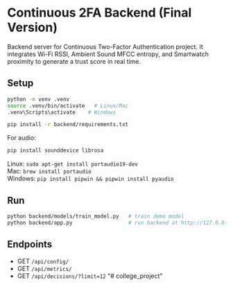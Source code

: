 # Continuous 2FA Backend (Final Version)

Backend server for Continuous Two-Factor Authentication project.
It integrates Wi-Fi RSSI, Ambient Sound MFCC entropy, and Smartwatch proximity
to generate a trust score in real time.

## Setup

```bash
python -m venv .venv
source .venv/bin/activate   # Linux/Mac
.venv\Scripts\activate    # Windows

pip install -r backend/requirements.txt
```

For audio:
```bash
pip install sounddevice librosa
```

Linux: `sudo apt-get install portaudio19-dev`  
Mac: `brew install portaudio`  
Windows: `pip install pipwin && pipwin install pyaudio`

## Run
```bash
python backend/models/train_model.py   # train demo model
python backend/app.py                  # run backend at http://127.0.0.1:5000
```

## Endpoints
- GET `/api/config/`
- GET `/api/metrics/`
- GET `/api/decisions/?limit=12`
"# college_project" 
